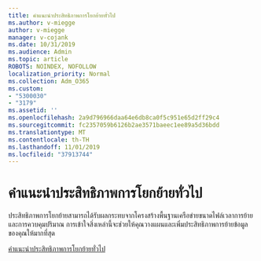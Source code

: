 ```yaml
---
title: คำแนะนำประสิทธิภาพการโยกย้ายทั่วไป
ms.author: v-miegge
author: v-miegge
manager: v-cojank
ms.date: 10/31/2019
ms.audience: Admin
ms.topic: article
ROBOTS: NOINDEX, NOFOLLOW
localization_priority: Normal
ms.collection: Adm_O365
ms.custom:
- "5300030"
- "3179"
ms.assetid: ''
ms.openlocfilehash: 2a9d796966daa64e6db8ca0f5c951e65d2ff29c4
ms.sourcegitcommit: fc2357059b6126b2ae3571baeec1ee89a5d36bdd
ms.translationtype: MT
ms.contentlocale: th-TH
ms.lasthandoff: 11/01/2019
ms.locfileid: "37913744"
---
```

# <a name="general-migration-performance-guidance"></a>คำแนะนำประสิทธิภาพการโยกย้ายทั่วไป

ประสิทธิภาพการโยกย้ายสามารถได้รับผลกระทบจากโครงสร้างพื้นฐานเครือข่ายขนาดไฟล์เวลาการย้ายและการควบคุมปริมาณ การเข้าใจสิ่งเหล่านี้จะช่วยให้คุณวางแผนและเพิ่มประสิทธิภาพการย้ายข้อมูลของคุณให้มากที่สุด

[คำแนะนำประสิทธิภาพการโยกย้ายทั่วไป](https://docs.microsoft.com/sharepointmigration/sharepoint-online-and-onedrive-migration-speed)